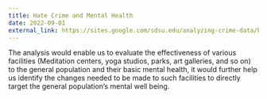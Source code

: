 ```yaml
---
title: Hate Crime and Mental Health
date: 2022-09-01
external_link: https://sites.google.com/sdsu.edu/analyzing-crime-data/home
---
```


The analysis would enable us to evaluate the effectiveness of various facilities (Meditation centers, yoga studios, parks, art galleries, and so on) to the general population and their basic mental health, it would further help us identify the changes needed to be made to such facilities to directly target the general population’s mental well being.
<!--more-->
